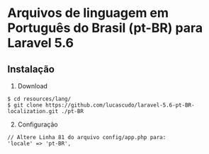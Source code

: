 # Arquivos de linguagem em Português do Brasil (pt-BR) para Laravel 5.6

## Instalação
1. Download
  ```
  $ cd resources/lang/
  $ git clone https://github.com/lucascudo/laravel-5.6-pt-BR-localization.git ./pt-BR
  ```
2. Configuração
  ```
  // Altere Linha 81 do arquivo config/app.php para:
  'locale' => 'pt-BR',
  ```
 